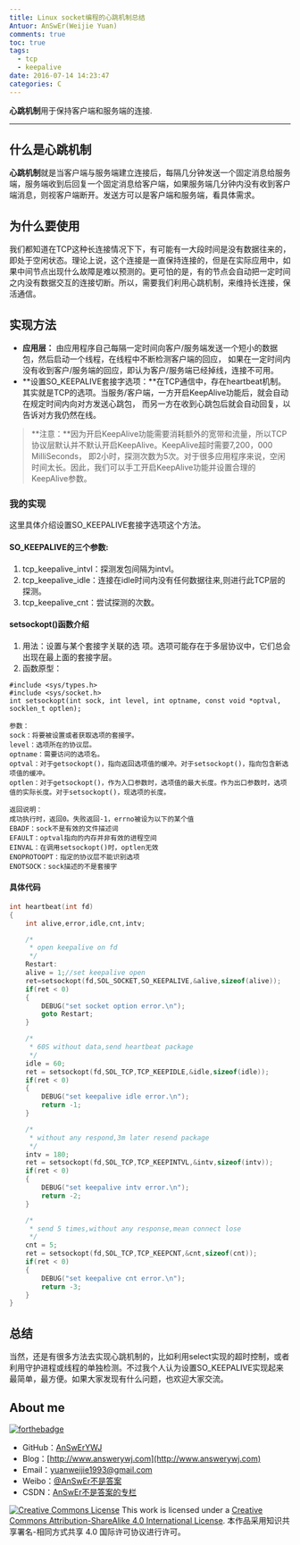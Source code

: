 ```yaml
---
title: Linux socket编程的心跳机制总结
Antuor: AnSwEr(Weijie Yuan)
comments: true
toc: true
tags:
  - tcp
  - keepalive
date: 2016-07-14 14:23:47
categories: C
---
```


**心跳机制**用于保持客户端和服务端的连接.

----------
<!--more-->

## 什么是心跳机制
**心跳机制**就是当客户端与服务端建立连接后，每隔几分钟发送一个固定消息给服务端，服务端收到后回复一个固定消息给客户端，如果服务端几分钟内没有收到客户端消息，则视客户端断开。发送方可以是客户端和服务端，看具体需求。

## 为什么要使用
我们都知道在TCP这种长连接情况下下，有可能有一大段时间是没有数据往来的，即处于空闲状态。理论上说，这个连接是一直保持连接的，但是在实际应用中，如果中间节点出现什么故障是难以预测的。更可怕的是，有的节点会自动把一定时间之内没有数据交互的连接切断。所以，需要我们利用心跳机制，来维持长连接，保活通信。

## 实现方法

- **应用层：** 由应用程序自己每隔一定时间向客户/服务端发送一个短小的数据包，然后启动一个线程，在线程中不断检测客户端的回应， 如果在一定时间内没有收到客户/服务端的回应，即认为客户/服务端已经掉线，连接不可用。
- **设置SO_KEEPALIVE套接字选项：**在TCP通信中，存在heartbeat机制。其实就是TCP的选项。当服务/客户端，一方开启KeepAlive功能后，就会自动在规定时间内向对方发送心跳包， 而另一方在收到心跳包后就会自动回复，以告诉对方我仍然在线。
> **注意：**因为开启KeepAlive功能需要消耗额外的宽带和流量，所以TCP协议层默认并不默认开启KeepAlive。KeepAlive超时需要7,200，000 MilliSeconds， 即2小时，探测次数为5次。对于很多应用程序来说，空闲时间太长。因此，我们可以手工开启KeepAlive功能并设置合理的KeepAlive参数。

### 我的实现
这里具体介绍设置SO_KEEPALIVE套接字选项这个方法。

#### SO_KEEPALIVE的三个参数:
1. tcp_keepalive_intvl：探测发包间隔为intvl。
2. tcp_keepalive_idle：连接在idle时间内没有任何数据往来,则进行此TCP层的探测。
3. tcp_keepalive_cnt：尝试探测的次数。

#### setsockopt()函数介绍
1. 用法：设置与某个套接字关联的选 项。选项可能存在于多层协议中，它们总会出现在最上面的套接字层。
2. 函数原型：
```
#include <sys/types.h>
#include <sys/socket.h>
int setsockopt(int sock, int level, int optname, const void *optval, socklen_t optlen);

参数：
sock：将要被设置或者获取选项的套接字。
level：选项所在的协议层。
optname：需要访问的选项名。
optval：对于getsockopt()，指向返回选项值的缓冲。对于setsockopt()，指向包含新选项值的缓冲。
optlen：对于getsockopt()，作为入口参数时，选项值的最大长度。作为出口参数时，选项值的实际长度。对于setsockopt()，现选项的长度。

返回说明：
成功执行时，返回0。失败返回-1，errno被设为以下的某个值
EBADF：sock不是有效的文件描述词
EFAULT：optval指向的内存并非有效的进程空间
EINVAL：在调用setsockopt()时，optlen无效
ENOPROTOOPT：指定的协议层不能识别选项
ENOTSOCK：sock描述的不是套接字
```

#### 具体代码
``` C
int heartbeat(int fd)
{
    int alive,error,idle,cnt,intv;

    /*
     * open keepalive on fd
     */
    Restart:
    alive = 1;//set keepalive open
    ret=setsockopt(fd,SOL_SOCKET,SO_KEEPALIVE,&alive,sizeof(alive));
    if(ret < 0)
    {
        DEBUG("set socket option error.\n");
        goto Restart;
    }

    /*
     * 60S without data,send heartbeat package
     */
    idle = 60;
    ret = setsockopt(fd,SOL_TCP,TCP_KEEPIDLE,&idle,sizeof(idle));
    if(ret < 0)
    {
        DEBUG("set keepalive idle error.\n");
        return -1;
    }

    /*
     * without any respond,3m later resend package
     */
    intv = 180;
    ret = setsockopt(fd,SOL_TCP,TCP_KEEPINTVL,&intv,sizeof(intv));
    if(ret < 0)
    {
        DEBUG("set keepalive intv error.\n");
        return -2;
    }

    /*
     * send 5 times,without any response,mean connect lose
     */
    cnt = 5;
    ret = setsockopt(fd,SOL_TCP,TCP_KEEPCNT,&cnt,sizeof(cnt));
    if(ret < 0)
    {
        DEBUG("set keepalive cnt error.\n");
        return -3;
    }
}
```

## 总结
当然，还是有很多方法去实现心跳机制的，比如利用select实现的超时控制，或者利用守护进程或线程的单独检测。不过我个人认为设置SO_KEEPALIVE实现起来最简单，最方便。如果大家发现有什么问题，也欢迎大家交流。

## About me
[![forthebadge](http://forthebadge.com/images/badges/ages-20-30.svg)](http://forthebadge.com)
- GitHub：[AnSwErYWJ](https://github.com/AnSwErYWJ)
- Blog：[http://www.answerywj.com](http://www.answerywj.com)
- Email：[yuanweijie1993@gmail.com](https://mail.google.com)
- Weibo：[@AnSwEr不是答案](http://weibo.com/1783591593)
- CSDN：[AnSwEr不是答案的专栏](http://blog.csdn.net/u011192270)

<a rel="license" href="http://creativecommons.org/licenses/by-sa/4.0/"><img alt="Creative Commons License" style="border-width:0" src="https://i.creativecommons.org/l/by-sa/4.0/88x31.png" /></a> This work is licensed under a <a rel="license" href="http://creativecommons.org/licenses/by-sa/4.0/">Creative Commons Attribution-ShareAlike 4.0 International License</a>.
本作品采用知识共享署名-相同方式共享 4.0 国际许可协议进行许可。






